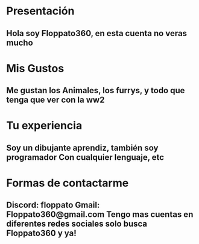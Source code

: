 # Presentación
<h2>Hola soy Floppato360, en esta cuenta no veras mucho</h2>

# Mis Gustos
<h2>Me gustan los Animales, los furrys, y todo que
tenga que ver con la ww2</h2>

# Tu experiencia
<h2>Soy un dibujante aprendiz, también soy programador
Con cualquier lenguaje, etc</h2>

# Formas de contactarme
<h2>Discord: floppato
Gmail: Floppato360@gmail.com
Tengo mas cuentas en diferentes redes sociales
solo busca Floppato360 y ya!</h2>
